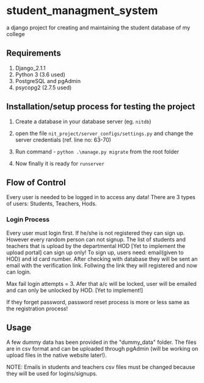 # student_managment_system

a django project for creating and maintaining the student database of my college

## Requirements

1. Django_2.1.1
2. Python 3 (3.6 used)
3. PostgreSQL and pgAdmin
4. psycopg2 (2.7.5 used)

## Installation/setup process for testing the project

1. Create a database in your database server (eg. `nitdb`)

2. open the file `nit_project/server_configs/settings.py` and change the server credentials (ref. line no: 63-70)

3. Run command - ``python .\manage.py migrate`` from the root folder

4. Now finally it is ready for `runserver`

## Flow of Control

Every user is needed to be logged in to access any data!
There are 3 types of users: Students, Teachers, Hods.

### Login Process

Every user must login first. If he/she is not registered they can sign up. However every random person can not signup. The list of students and teachers that is upload by the departmental HOD  [Yet to implement the upload portal] can sign up only! To sign up, users need: email(given to HOD) and id card number. After checking with database they will be sent an email with the verification link. Follwing the link they will registered and now can login.

Max fail login attempts = 3. Afer that a/c will be locked, user will be emailed and can only be unlocked by HOD. [Yet to implement!]

If they forget password, password reset process is more or less same as the registration process!

## Usage

A few dummy data has been provided in the "dummy_data" folder. The files are in csv format and can be uploaded through pgAdmin (will be working on upload files in the native website later!).

NOTE: Emails in students and teachers csv files must be changed because they will be used for logins/signups.
